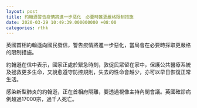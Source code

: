 ```yaml
---
layout: post
title: 約翰遜警告疫情將進一步惡化　必要時推更嚴格限制措施
date: 2020-03-29 10:49:39.000000000 +08:00
categories: rthk
---
```


英國首相約翰遜向國民發信，警告疫情將進一步惡化，當局會在必要時採取更嚴格的限制措施。

約翰遜在信中表示，國家正處於緊急時刻，敦促民眾留在家中，保護公共醫療系統及拯救更多生命，又說愈遵守防控規則，失去的性命會越少，亦可以早日恢復正常生活。

感染新型肺炎的約翰遜，正在首相府隔離，要透過視像主持內閣會議。英國確診病例超過17000宗，過千人死亡。
